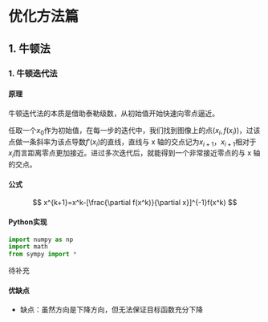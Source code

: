 # 优化方法篇

## 1. 牛顿法

### 1. 牛顿迭代法

#### 原理

牛顿迭代法的本质是借助泰勒级数，从初始值开始快速向零点逼近。

任取一个$x_0$作为初始值，在每一步的迭代中，我们找到图像上的点$(x_i, f(x_i))$，过该点做一条斜率为该点导数$f'(x_i)$的直线，直线与 x 轴的交点记为$x_{i+1}$，$x_{i+1}$相对于$x_i$而言距离零点更加接近。进过多次迭代后，就能得到一个非常接近零点的与 x 轴的交点。

#### 公式

$$
x^{k+1}=x^k-[\frac{\partial f(x^k)}{\partial x}]^{-1}f(x^k)
$$

#### Python实现

```python
import numpy as np
import math
from sympy import *
```

待补充

#### 优缺点

- 缺点：虽然方向是下降方向，但无法保证目标函数充分下降
